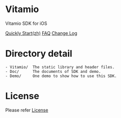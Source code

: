 # Vitamio

Vitamio SDK for iOS

[Quickly Start(zh)](https://github.com/yixia/Vitamio-iOS/blob/master/Doc/Vitamio_SDK_for_iOS_User_Manual_cn.md)
[FAQ](https://github.com/yixia/Vitamio-iOS/blob/master/Doc/FAQ.md)
[Change Log](https://github.com/yixia/Vitamio-iOS/blob/master/Vitamio/CHANGELOG.md)


# Directory detail

>
	- Vitamio/	The static library and header files.
	- Doc/		The documents of SDK and demo.
	- Demo/		One demo to show how to use this SDK.


# License

Please refer [License](http://www.vitamio.org/en/License)

